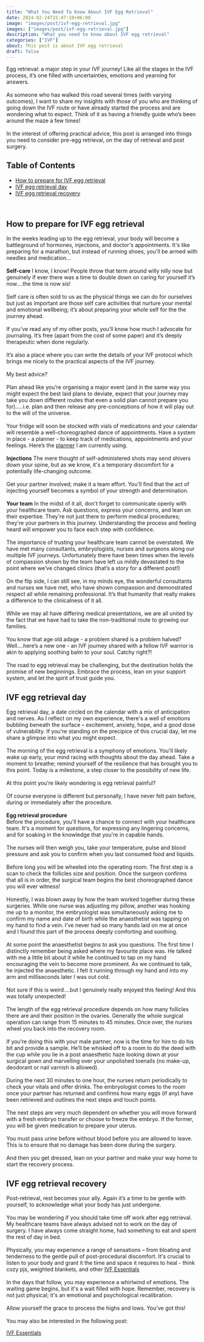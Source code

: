```yaml
---
title: "What You Need To Know About IVF Egg Retrieval"
date: 2024-02-24T15:47:10+06:00
image: "images/post/ivf-egg-retrieval.jpg"
images: ["images/post/ivf-egg-retrieval.jpg"]
description: "What you need to know about IVF egg retrieval"
categories: ["IVF"]
about: This post is about IVF egg retrieval
draft: false
---
```

Egg retrieval: a major step in your IVF journey! Like all the stages in the IVF process, it’s one filled with uncertainties, emotions and yearning for answers.<br />   
As someone who has walked this road several times (with varying outcomes), I want to share my insights with those of you who are thinking of going down the IVF route or have already started the process and are wondering what to expect. Think of it as having a friendly guide who’s been around the maze a few times!<br />   
In the interest of offering practical advice, this post is arranged into things you need to consider pre-egg retrieval, on the day of retrieval and post surgery.<br />   


## Table of Contents

- [How to prepare for IVF egg retrieval](#how-to-prepare-for-ivf-egg-retrieval)
- [IVF egg retrieval day](#ivf-egg-retrieval-day)
- [IVF egg retrieval recovery](#ivf-egg-retrieval-recovery)
<br />

## How to prepare for IVF egg retrieval

In the weeks leading up to the egg retrieval, your body will become a battleground of hormones, injections, and doctor's appointments. It's like preparing for a marathon, but instead of running shoes, you'll be armed with needles and medication…<br />   
**Self-care**
I know, I know! People throw that term around willy nilly now but genuinely if ever there was a time to double down on caring for yourself it’s now….the time is now sis!<br />   
Self care is often sold to us as the physical things we can do for ourselves but just as important are those self care activities that nurture your mental and emotional wellbeing; it’s about preparing your whole self for the the journey ahead.<br />   
If you’ve read any of my other posts, you’ll know how much I advocate for journaling. It’s free (apart from the cost of some paper) and it’s deeply therapeutic when done regularly.<br />   
It’s also a place where you can write the details of your IVF protocol which brings me nicely to the practical aspects of the IVF journey.<br />   
My best advice? <br />   
Plan ahead like you’re organising a major event (and in the same way you might expect the best laid plans to deviate, expect that your journey may take you down different routes that even a solid plan cannot prepare you for)…..i.e. plan and then release any pre-conceptions of how it will play out to the will of the universe.<br />   
Your fridge will soon be stocked with vials of medications and your calendar will resemble a well-choreographed dance of appointments. Have a system in place - a planner - to keep track of medications, appointments and your feelings. Here’s the [planner](https://amzn.to/48syoK7) I am currently using.<br />   
**Injections**
The mere thought of self-administered shots may send shivers down your spine, but as we know, it's a temporary discomfort for a potentially life-changing outcome.<br />   
Get your partner involved; make it a team effort. You'll find that the act of injecting yourself becomes a symbol of your strength and determination.<br />   
**Your team**
In the midst of it all, don't forget to communicate openly with your healthcare team. Ask questions, express your concerns, and lean on their expertise. They're not just there to perform medical procedures; they're your partners in this journey. Understanding the process and feeling heard will empower you to face each step with confidence.<br />   
The importance of trusting your healthcare team cannot be overstated. We have met many consultants, embryologists, nurses and surgeons along our multiple IVF journeys. Unfortunately there have been times when the levels of compassion shown by the team have left us mildly devastated to the point where we’ve changed clinics (that’s a story for a different post!)<br />   
On the flip side, I can still see, in my minds eye, the wonderful consultants and nurses we have met, who have shown compassion and demonstrated respect all while remaining professional. It’s that humanity that really makes a difference to the clinicalness of it all.<br />   
While we may all have differing medical presentations, we are all united by the fact that we have had to take the non-traditional route to growing our families.<br />   
You know that age old adage - a problem shared is a problem halved? Well….here’s a new one - an IVF journey shared with a fellow IVF warrior is akin to applying soothing balm to your soul. Catchy right?!<br />   
The road to egg retrieval may be challenging, but the destination holds the promise of new beginnings. Embrace the process, lean on your support system, and let the spirit of trust guide you.<br />   
## IVF egg retrieval day

Egg retrieval day, a date circled on the calendar with a mix of anticipation and nerves. As I reflect on my own experience, there's a well of emotions bubbling beneath the surface – excitement, anxiety, hope, and a good dose of vulnerability. If you're standing on the precipice of this crucial day, let me share a glimpse into what you might expect.<br />   
The morning of the egg retrieval is a symphony of emotions. You'll likely wake up early, your mind racing with thoughts about the day ahead. Take a moment to breathe; remind yourself of the resilience that has brought you to this point. Today is a milestone, a step closer to the possibility of new life.<br />   
At this point you’re likely wondering is egg retrieval painful?<br />   
Of course everyone is different but personally, I have never felt pain before, during or immediately after the procedure.<br />   
**Egg retrieval procedure**  
Before the procedure, you'll have a chance to connect with your healthcare team. It's a moment for questions, for expressing any lingering concerns, and for soaking in the knowledge that you're in capable hands.<br />   
The nurses will then weigh you, take your temperature, pulse and blood pressure and ask you to confirm when you last consumed food and liquids.<br />   
Before long you will be wheeled into the operating room. The first step is a scan to check the follicles size and position. Once the surgeon confirms that all is in order, the surgical team begins the best choreographed dance you will ever witness!<br />  
Honestly, I was blown away by how the team worked together during these surgeries. While one nurse was adjusting my pillow, another was hooking me up to a monitor, the embryologist was simultaneously asking me to confirm my name and date of birth while the anaesthetist was tapping on my hand to find a vein. I’ve never had so many hands laid on me at once and I found this part of the process deeply comforting and soothing.<br />   
At some point the anaesthetist begins to ask you questions. The first time I distinctly remember being asked where my favourite place was. He talked with me a little bit about it while he continued to tap on my hand encouraging the vein to become more prominent. As we continued to talk, he injected the anaesthetic. I felt it running through my hand and into my arm and milliseconds later I was out cold.<br />   
Not sure if this is weird….but I genuinely really enjoyed this feeling! And this was totally unexpected!<br />   
The length of the egg retrieval procedure depends on how many follicles there are and their position in the ovaries. Generally the whole surgical operation can range from 15 minutes to 45 minutes. Once over, the nurses wheel you back into the recovery room.<br />   
If you’re doing this with your male partner, now is the time for him to do his bit and provide a sample. He’ll be whisked off to a room to do the deed with the cup while you lie in a post anaesthetic haze looking down at your surgical gown and marvelling over your unpolished toenails (no make-up, deodorant or nail varnish is allowed).<br />   
During the next 30 minutes to one hour, the nurses return periodically to check your vitals and offer drinks. The embryologist comes to the room once your partner has returned and confirms how many eggs (if any) have been retrieved and outlines the next steps and touch points.<br />   
The next steps are very much dependent on whether you will move forward with a fresh embryo transfer or choose to freeze the embryo. If the former, you will be given medication to prepare your uterus.<br />   
You must pass urine before without blood before you are allowed to leave. This is to ensure that no damage has been done during the surgery.<br />   
And then you get dressed, lean on your partner and make your way home to start the recovery process.<br />   
## IVF egg retrieval recovery

Post-retrieval, rest becomes your ally. Again it’s a time to be gentle with yourself, to acknowledge what your body has just undergone.<br />   
You may be wondering if you should take time off work after egg retrieval. My healthcare teams have always advised not to work on the day of surgery. I have always come straight home, had something to eat and spent the rest of day in bed.<br />  
Physically, you may experience a range of sensations – from bloating and tenderness to the gentle pull of post-procedural discomfort. It's crucial to listen to your body and grant it the time and space it requires to heal - think cozy pjs, weighted blankets, and other [IVF Essentials](https://ivf-journey.com/ivf-essentials/)<br />   
In the days that follow, you may experience a whirlwind of emotions. The waiting game begins, but it's a wait filled with hope. Remember, recovery is not just physical; it's an emotional and psychological recalibration.<br />   
Allow yourself the grace to process the highs and lows. You’ve got this!<br />   
You may also be interested in the following post:<br />   

[IVF Essentials](https://ivf-journey.com/ivf-essentials/)
